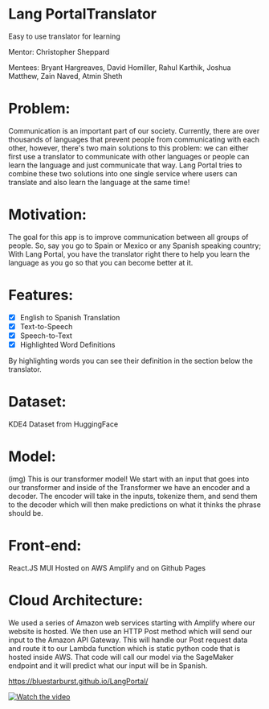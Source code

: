 # Lang PortalTranslator
Easy to use translator for learning

Mentor: Christopher Sheppard

Mentees: Bryant Hargreaves, David Homiller, Rahul Karthik, Joshua Matthew, Zain Naved, Atmin Sheth

# Problem:
Communication is an important part of our society. Currently, there are over thousands of languages that prevent people from communicating with each other, however, there's two main solutions to this problem: we can either first use a translator to communicate with other languages or people can learn the language and just communicate that way. Lang Portal tries to combine these two solutions into one single service where users can translate and also learn the language at the same time!

# Motivation:
The goal for this app is to improve communication between all groups of people. So, say you go to Spain or Mexico or any Spanish speaking country; With Lang Portal, you have the translator right there to help you learn the language as you go so that you can become better at it. 

# Features:
- [x] English to Spanish Translation
- [x] Text-to-Speech
- [x] Speech-to-Text
- [x] Highlighted Word Definitions

By highlighting words you can see their definition in the section below the translator.

# Dataset:
KDE4 Dataset from HuggingFace

# Model:
(img)
This is our transformer model! We start with an input that goes into our transformer and inside of the Transformer we have an encoder and a decoder. The encoder will take in the inputs, tokenize them, and send them to the decoder which will then make predictions on what it thinks the phrase should be. 

# Front-end:
React.JS
MUI
Hosted on AWS Amplify and on Github Pages

# Cloud Architecture:
We used a series of Amazon web services starting with Amplify where our website is hosted. We then use an HTTP Post method which will send our input to the Amazon API Gateway. This will handle our Post request data and route it to our Lambda function which is static python code that is hosted inside AWS. That code will call our model via the SageMaker endpoint and it will predict what our input will be in Spanish.

https://bluestarburst.github.io/LangPortal/

[![Watch the video](https://img.youtube.com/vi/HAyAWdbnM7g/maxresdefault.jpg)](https://www.youtube.com/live/HAyAWdbnM7g?feature=share&t=10355)

